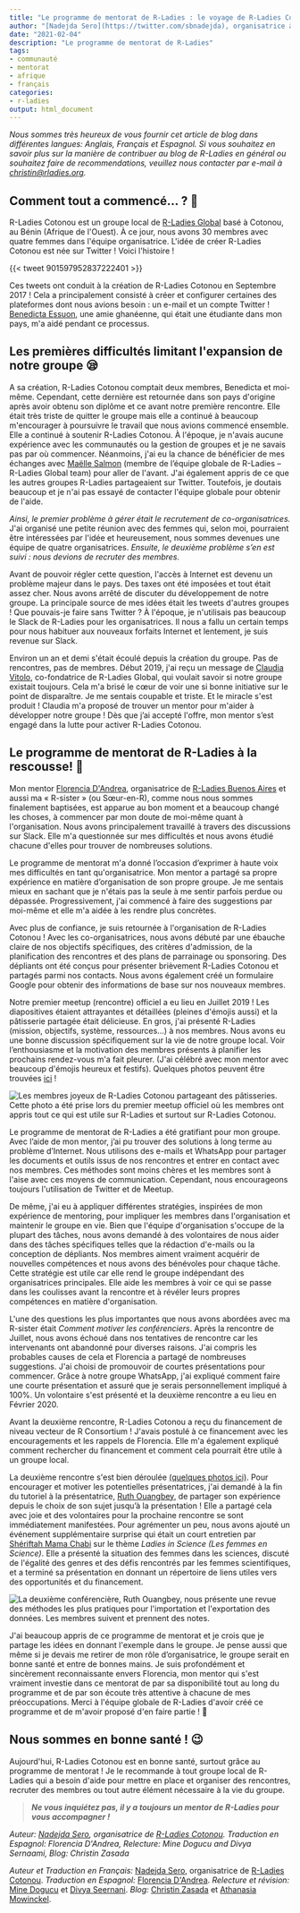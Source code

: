 ```yaml
---
title: "Le programme de mentorat de R-Ladies : le voyage de R-Ladies Cotonou"
author: "[Nadejda Sero](https://twitter.com/sbnadejda), organisatrice à [R-Ladies Cotonou](https://twitter.com/RLadiesCtn)"
date: "2021-02-04"
description: "Le programme de mentorat de R-Ladies"
tags: 
- communauté
- mentorat
- afrique
- français
categories:
- r-ladies
output: html_document
---
```


*Nous sommes très heureux de vous fournir cet article de blog dans différentes langues: Anglais, Français et Espagnol. Si vous souhaitez en savoir plus sur la manière de contribuer au blog de R-Ladies en général ou souhaitez faire de recommendations, veuillez nous contacter par e-mail à <christin@rladies.org>.*

## Comment tout a commencé… ? 🤔

R-Ladies Cotonou est un groupe local de [R-Ladies Global](https://twitter.com/RLadiesGlobal) basé à Cotonou, au Bénin (Afrique de l'Ouest). À ce jour, nous avons 30 membres avec quatre femmes dans l'équipe organisatrice. L'idée de créer R-Ladies Cotonou est née sur Twitter ! Voici l'histoire ! 

{{< tweet 901597952837222401 >}}

Ces tweets ont conduit à la création de R-Ladies Cotonou en Septembre 2017 ! Cela a principalement consisté à créer et configurer certaines des plateformes dont nous avions besoin : un e-mail et un compte Twitter ! [Benedicta Essuon](https://twitter.com/Bene_Essuon?s=20), une amie ghanéenne, qui était une étudiante dans mon pays, m'a aidé pendant ce processus.  

## Les premières difficultés limitant l'expansion de notre groupe 😪

A sa création, R-Ladies Cotonou comptait deux membres, Benedicta et moi-même. Cependant, cette dernière est retournée dans son pays d'origine après avoir obtenu son diplôme et ce avant notre première rencontre. Elle était très triste de quitter le groupe mais elle a continué à beaucoup m'encourager à poursuivre le travail que nous avions commencé ensemble. Elle a continué à soutenir R-Ladies Cotonou. 
À l'époque, je n'avais aucune expérience avec les communautés ou la gestion de groupes et je ne savais pas par où commencer. Néanmoins, j'ai eu la chance de bénéficier de mes échanges avec [Maëlle Salmon](https://twitter.com/ma_salmon) (membre de l’équipe globale de R-Ladies – R-Ladies Global team) pour aller de l'avant. J'ai également appris de ce que les autres groupes R-Ladies partageaient sur Twitter. Toutefois, je doutais beaucoup et je n'ai pas essayé de contacter l'équipe globale pour obtenir de l'aide.  

*Ainsi, le premier problème à gérer était le recrutement de co-organisatrices.* J'ai organisé une petite réunion avec des femmes qui, selon moi, pourraient être intéressées par l'idée et heureusement, nous sommes devenues une équipe de quatre organisatrices. *Ensuite, le deuxième problème s’en est suivi : nous devions de recruter des membres.*  

Avant de pouvoir régler cette question, l'accès à Internet est devenu un problème majeur dans le pays. Des taxes ont été imposées et tout était assez cher. Nous avons arrêté de discuter du développement de notre groupe. La principale source de mes idées était les tweets d'autres groupes ! Que pouvais-je faire sans Twitter ? À l'époque, je n'utilisais pas beaucoup le Slack de R-Ladies pour les organisatrices. Il nous a fallu un certain temps pour nous habituer aux nouveaux forfaits Internet et lentement, je suis revenue sur Slack.  

Environ un an et demi s'était écoulé depuis la création du groupe. Pas de rencontres, pas de membres. Début 2019, j'ai reçu un message de [Claudia Vitolo](https://twitter.com/clavitolo), co-fondatrice de R-Ladies Global, qui voulait savoir si notre groupe existait toujours. Cela m'a brisé le cœur de voir une si bonne initiative sur le point de disparaître. Je me sentais coupable et triste. Et le miracle s'est produit ! Claudia m'a proposé de trouver un mentor pour m'aider à développer notre groupe ! Dès que j’ai accepté l'offre, mon mentor s’est engagé dans la lutte pour activer R-Ladies Cotonou.  

## Le programme de mentorat de R-Ladies à la rescousse! 💪

Mon mentor [Florencia D'Andrea](https://twitter.com/cantoflor_87), organisatrice de [R-Ladies Buenos Aires](https://twitter.com/RLadiesBA) et aussi ma « R-sister » (ou Sœur-en-R), comme nous nous sommes finalement baptisées, est apparue au bon moment et a beaucoup changé les choses, à commencer par mon doute de moi-même quant à l'organisation. Nous avons principalement travaillé à travers des discussions sur Slack. Elle m'a questionnée sur mes difficultés et nous avons étudié chacune d'elles pour trouver de nombreuses solutions.

Le programme de mentorat m'a donné l’occasion d’exprimer à haute voix mes difficultés en tant qu'organisatrice. Mon mentor a partagé sa propre expérience en matière d’organisation de son propre groupe. Je me sentais mieux en sachant que je n'étais pas la seule à me sentir parfois perdue ou dépassée. Progressivement, j'ai commencé à faire des suggestions par moi-même et elle m'a aidée à les rendre plus concrètes.

Avec plus de confiance, je suis retournée à l'organisation de R-Ladies Cotonou ! Avec les co-organisatrices, nous avons débuté par une ébauche claire de nos objectifs spécifiques, des critères d'admission, de la planification des rencontres et des plans de parrainage ou sponsoring. Des dépliants ont été conçus pour présenter brièvement R-Ladies Cotonou et partagés parmi nos contacts. Nous avons également créé un formulaire Google pour obtenir des informations de base sur nos nouveaux membres.  

Notre premier meetup (rencontre) officiel a eu lieu en Juillet 2019 ! Les diapositives étaient attrayantes et détaillées (pleines d'émojis aussi) et la pâtisserie partagée était délicieuse. En gros, j'ai présenté R-Ladies (mission, objectifs, système, ressources…) à nos membres. Nous avons eu une bonne discussion spécifiquement sur la vie de notre groupe local. Voir l’enthousiasme et la motivation des membres présents à planifier les prochains rendez-vous m'a fait pleurer. (J'ai célébré avec mon mentor avec beaucoup d'émojis heureux et festifs). Quelques photos peuvent être trouvées [ici](https://twitter.com/RLadiesCtn/status/1155935587188166657) !  

![Les membres joyeux de R-Ladies Cotonou partageant des pâtisseries. Cette photo a été prise lors du premier meetup officiel où les membres ont appris tout ce qui est utile sur R-Ladies et surtout sur R-Ladies Cotonou.](../../image/rladies_cotonou_fig02.jpg)

Le programme de mentorat de R-Ladies a été gratifiant pour mon groupe. Avec l’aide de mon mentor, j’ai pu trouver des solutions à long terme au problème d’Internet. Nous utilisons des e-mails et WhatsApp pour partager les documents et outils issus de nos rencontres et entrer en contact avec nos membres. Ces méthodes sont moins chères et les membres sont à l'aise avec ces moyens de communication. Cependant, nous encourageons toujours l'utilisation de Twitter et de Meetup.  

De même, j'ai eu à appliquer différentes stratégies, inspirées de mon expérience de mentoring, pour impliquer les membres dans l'organisation et maintenir le groupe en vie. Bien que l'équipe d'organisation s'occupe de la plupart des tâches, nous avons demandé à des volontaires de nous aider dans des tâches spécifiques telles que la rédaction d'e-mails ou la conception de dépliants. Nos membres aiment vraiment acquérir de nouvelles compétences et nous avons des bénévoles pour chaque tâche. Cette stratégie est utile car elle rend le groupe indépendant des organisatrices principales. Elle aide les membres à voir ce qui se passe dans les coulisses avant la rencontre et à révéler leurs propres compétences en matière d'organisation.  

L'une des questions les plus importantes que nous avons abordées avec ma R-sister était *Comment motiver les conférenciers*. Après la rencontre de Juillet, nous avons échoué dans nos tentatives de rencontre car les intervenants ont abandonné pour diverses raisons. J'ai compris les probables causes de cela et Florencia a partagé de nombreuses suggestions. J'ai choisi de promouvoir de courtes présentations pour commencer. Grâce à notre groupe WhatsApp, j'ai expliqué comment faire une courte présentation et assuré que je serais personnellement impliqué à 100%. Un volontaire s'est présenté et la deuxième rencontre a eu lieu en Février 2020.  

Avant la deuxième rencontre, R-Ladies Cotonou a reçu du financement de niveau vecteur de R Consortium ! J'avais postulé à ce financement avec les encouragements et les rappels de Florencia. Elle m'a également expliqué comment rechercher du financement et comment cela pourrait être utile à un groupe local.  

La deuxième rencontre s'est bien déroulée [(quelques photos ici)](https://twitter.com/RLadiesCtn/status/1227670069305651201). Pour encourager et motiver les potentielles présentatrices, j'ai demandé à la fin du tutoriel à la présentatrice, [Ruth Ouangbey](https://twitter.com/ruthouangbey2), de partager son expérience depuis le choix de son sujet jusqu’à la présentation ! Elle a partagé cela avec joie et des volontaires pour la prochaine rencontre se sont immédiatement manifestées. Pour agrémenter un peu, nous avons ajouté un événement supplémentaire surprise qui était un court entretien par [Shériftah Mama Chabi](https://twitter.com/masherycha1) sur le thème *Ladies in Science (Les femmes en Science)*. Elle a présenté la situation des femmes dans les sciences, discuté de l'égalité des genres et des défis rencontrés par les femmes scientifiques, et a terminé sa présentation en donnant un répertoire de liens utiles vers des opportunités et du financement.  

![La deuxième conférencière, Ruth Ouangbey, nous présente une revue des méthodes les plus pratiques pour l'importation et l'exportation des données. Les membres suivent et prennent des notes.](../../image/rladies_cotonou_fig03.jpg)

J'ai beaucoup appris de ce programme de mentorat et je crois que je partage les idées en donnant l'exemple dans le groupe. Je pense aussi que même si je devais me retirer de mon rôle d’organisatrice, le groupe serait en bonne santé et entre de bonnes mains. Je suis profondément et sincèrement reconnaissante envers Florencia, mon mentor qui s'est vraiment investie dans ce mentorat de par sa disponibilité tout au long du programme et de par son écoute très attentive à chacune de mes préoccupations. Merci à l'équipe globale de R-Ladies d'avoir créé ce programme et de m'avoir proposé d'en faire partie ! 💜  

## Nous sommes en bonne santé ! 😉

Aujourd'hui, R-Ladies Cotonou est en bonne santé, surtout grâce au programme de mentorat ! Je le recommande à tout groupe local de R-Ladies qui a besoin d'aide pour mettre en place et organiser des rencontres, recruter des membres ou tout autre élément nécessaire à la vie du groupe.  

> ***Ne vous inquiétez pas, il y a toujours un mentor de R-Ladies pour vous accompagner !***


_Auteur: [Nadejda Sero](https://twitter.com/sbnadejda), organisatrice de [R-Ladies Cotonou](https://twitter.com/RLadiesCtn).
Traduction en Espagnol: Florencia D'Andrea, Relecture: Mine Dogucu and Divya Sernaami, Blog: Christin Zasada_

*Auteur et Traduction en Français:* [Nadejda Sero](https://twitter.com/sbnadejda), organisatrice de [R-Ladies Cotonou](https://twitter.com/RLadiesCtn). *Traduction en Espagnol:* [Florencia D'Andrea](https://twitter.com/cantoflor_87?s=20). *Relecture et révision:* [Mine Dogucu](https://twitter.com/MineDogucu?s=20) et [Divya Seernani](https://twitter.com/DSeernani?s=20). *Blog:* [Christin Zasada](https://twitter.com/ChristinZasada?s=20) et [Athanasia Mowinckel](https://twitter.com/DrMowinckels?s=20).

